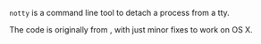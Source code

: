 `notty` is a command line tool to detach a process from a tty.

The code is originally from [](http://silmor.de/notty.php), with just minor fixes to work on OS X.


